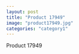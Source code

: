 ```yaml
---
layout: post
title: "Product 17949"
image: "product17949.jpg"
categories: "category1"
---
```

Product 17949

